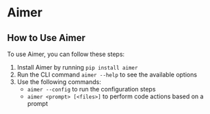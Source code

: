 # Aimer

## How to Use Aimer

To use Aimer, you can follow these steps:
1. Install Aimer by running `pip install aimer`
2. Run the CLI command `aimer --help` to see the available options
3. Use the following commands:
   - `aimer --config` to run the configuration steps
   - `aimer <prompt> [<files>]` to perform code actions based on a prompt
